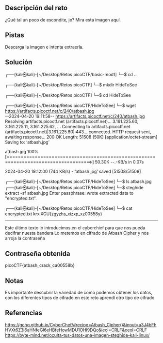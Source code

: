 ## Descripción del reto
¿Qué tal un poco de escondite, je?
Mira esta imagen aquí.
## Pistas 
Descarga la imagen e intenta extraerla.
## Solución 
┌──(kali㉿kali)-[~/Desktop/Retos picoCTF/basic-mod1]
└─$ cd ..        
                                                                                                                                                                       
┌──(kali㉿kali)-[~/Desktop/Retos picoCTF]
└─$ mkdir HideToSee                     
                                                                                                                                                                       
┌──(kali㉿kali)-[~/Desktop/Retos picoCTF]
└─$ cd HideToSee 
                                                                                                                                                                       
┌──(kali㉿kali)-[~/Desktop/Retos picoCTF/HideToSee]
└─$ wget https://artifacts.picoctf.net/c/240/atbash.jpg                                           
--2024-04-20 19:11:58--  https://artifacts.picoctf.net/c/240/atbash.jpg
Resolving artifacts.picoctf.net (artifacts.picoctf.net)... 3.161.225.60, 3.161.225.11, 3.161.225.62, ...
Connecting to artifacts.picoctf.net (artifacts.picoctf.net)|3.161.225.60|:443... connected.
HTTP request sent, awaiting response... 200 OK
Length: 51508 (50K) [application/octet-stream]
Saving to: ‘atbash.jpg’

atbash.jpg                                100%[====================================================================================>]  50.30K  --.-KB/s    in 0.07s   

2024-04-20 19:12:00 (744 KB/s) - ‘atbash.jpg’ saved [51508/51508]

                                                                                                                                                                       
┌──(kali㉿kali)-[~/Desktop/Retos picoCTF/HideToSee]
└─$ ls
atbash.jpg
┌──(kali㉿kali)-[~/Desktop/Retos picoCTF/HideToSee]
└─$ steghide extract -sf atbash.jpg
Enter passphrase: 
wrote extracted data to "encrypted.txt".
                                                                                                                                                                       
┌──(kali㉿kali)-[~/Desktop/Retos picoCTF/HideToSee]
└─$ cat encrypted.txt 
krxlXGU{zgyzhs_xizxp_xz00558y}

-------------------------
Este último texto lo introducimos en el cyberchief para que nos pueda decifrar nuesta bandera
Lo metemos en cifrado de Atbash Cipher y nos arroja la contraseña

## Contraseña obtenida 
picoCTF{atbash_crack_ca00558b}
## Notas 
Es importante descubrir la variedad de como podemos obtener los datos, con los diferentes tipos de cifrado en este reto aprendí otro tipo de cifrado.
## Referencias 
https://gchq.github.io/CyberChef/#recipe=Atbash_Cipher()&input=a3J4bFhHVXt6Z3l6aHNfeGl6eHBfeHowMDU1OHl9DQo&ieol=CRLF&oeol=CRLF
https://byte-mind.net/oculta-tus-datos-una-imagen-steghide-kali-linux/
